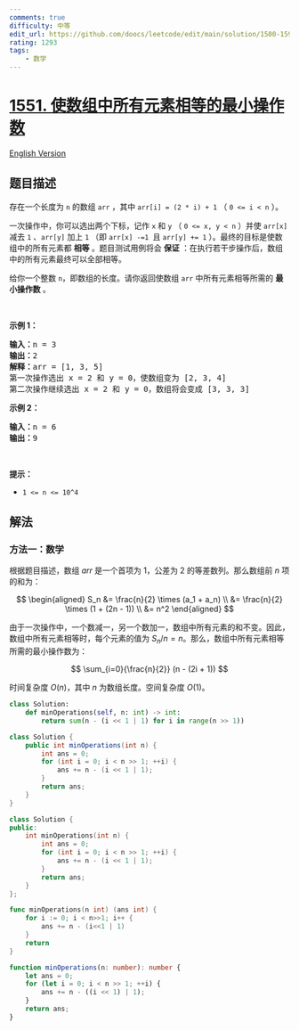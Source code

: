 ```yaml
---
comments: true
difficulty: 中等
edit_url: https://github.com/doocs/leetcode/edit/main/solution/1500-1599/1551.Minimum%20Operations%20to%20Make%20Array%20Equal/README.md
rating: 1293
tags:
    - 数学
---
```


# [1551. 使数组中所有元素相等的最小操作数](https://leetcode.cn/problems/minimum-operations-to-make-array-equal)

[English Version](/solution/1500-1599/1551.Minimum%20Operations%20to%20Make%20Array%20Equal/README_EN.md)

## 题目描述

<!-- 这里写题目描述 -->

<p>存在一个长度为 <code>n</code> 的数组 <code>arr</code> ，其中 <code>arr[i] = (2 * i) + 1</code> （ <code>0 &lt;= i &lt; n</code> ）。</p>

<p>一次操作中，你可以选出两个下标，记作 <code>x</code> 和 <code>y</code> （ <code>0 &lt;= x, y &lt; n</code> ）并使 <code>arr[x]</code> 减去 <code>1</code> 、<code>arr[y]</code> 加上 <code>1</code> （即 <code>arr[x] -=1 </code>且 <code>arr[y] += 1</code> ）。最终的目标是使数组中的所有元素都 <strong>相等</strong> 。题目测试用例将会 <strong>保证</strong> ：在执行若干步操作后，数组中的所有元素最终可以全部相等。</p>

<p>给你一个整数 <code>n</code>，即数组的长度。请你返回使数组 <code>arr</code> 中所有元素相等所需的 <strong>最小操作数</strong> 。</p>

<p>&nbsp;</p>

<p><strong>示例 1：</strong></p>

<pre><strong>输入：</strong>n = 3
<strong>输出：</strong>2
<strong>解释：</strong>arr = [1, 3, 5]
第一次操作选出 x = 2 和 y = 0，使数组变为 [2, 3, 4]
第二次操作继续选出 x = 2 和 y = 0，数组将会变成 [3, 3, 3]
</pre>

<p><strong>示例 2：</strong></p>

<pre><strong>输入：</strong>n = 6
<strong>输出：</strong>9
</pre>

<p>&nbsp;</p>

<p><strong>提示：</strong></p>

<ul>
	<li><code>1 &lt;= n &lt;= 10^4</code></li>
</ul>

## 解法

### 方法一：数学

根据题目描述，数组 $arr$ 是一个首项为 $1$，公差为 $2$ 的等差数列。那么数组前 $n$ 项的和为：

$$
\begin{aligned}
S_n &= \frac{n}{2} \times (a_1 + a_n) \\
&= \frac{n}{2} \times (1 + (2n - 1)) \\
&= n^2
\end{aligned}
$$

由于一次操作中，一个数减一，另一个数加一，数组中所有元素的和不变。因此，数组中所有元素相等时，每个元素的值为 $S_n / n = n$。那么，数组中所有元素相等所需的最小操作数为：

$$
\sum_{i=0}{\frac{n}{2}} (n - (2i + 1))
$$

时间复杂度 $O(n)$，其中 $n$ 为数组长度。空间复杂度 $O(1)$。

<!-- tabs:start -->

```python
class Solution:
    def minOperations(self, n: int) -> int:
        return sum(n - (i << 1 | 1) for i in range(n >> 1))
```

```java
class Solution {
    public int minOperations(int n) {
        int ans = 0;
        for (int i = 0; i < n >> 1; ++i) {
            ans += n - (i << 1 | 1);
        }
        return ans;
    }
}
```

```cpp
class Solution {
public:
    int minOperations(int n) {
        int ans = 0;
        for (int i = 0; i < n >> 1; ++i) {
            ans += n - (i << 1 | 1);
        }
        return ans;
    }
};
```

```go
func minOperations(n int) (ans int) {
	for i := 0; i < n>>1; i++ {
		ans += n - (i<<1 | 1)
	}
	return
}
```

```ts
function minOperations(n: number): number {
    let ans = 0;
    for (let i = 0; i < n >> 1; ++i) {
        ans += n - ((i << 1) | 1);
    }
    return ans;
}
```

<!-- tabs:end -->

<!-- end -->
